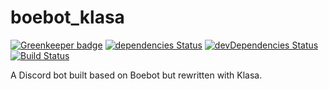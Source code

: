 # boebot_klasa

[![Greenkeeper badge](https://badges.greenkeeper.io/TortleOG/boebot_klasa.svg)](https://greenkeeper.io/)
[![dependencies Status](https://david-dm.org/tortleog/boebot_klasa/status.svg)](https://david-dm.org/tortleog/boebot_klasa)
[![devDependencies Status](https://david-dm.org/tortleog/boebot_klasa/dev-status.svg)](https://david-dm.org/tortleog/boebot_klasa?type=dev)
[![Build Status](https://travis-ci.org/TortleOG/boebot_klasa.svg?branch=master)](https://travis-ci.org/TortleOG/boebot_klasa)

A Discord bot built based on Boebot but rewritten with Klasa.
